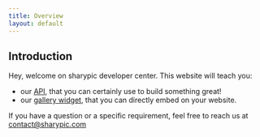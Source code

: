```yaml
---
title: Overview
layout: default
---
```


## Introduction

Hey, welcome on sharypic developer center. This website will teach you:

* our [API](/dev-center/api.html), that you can certainly use to build something great!
* our [gallery widget](/dev-center/embed.html), that you can directly embed on your website.

If you have a question or a specific requirement, feel free to reach us at [contact@sharypic.com](mailto:contact@sharypic.com)

